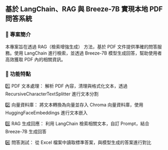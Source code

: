 ## 基於 LangChain、RAG 與 Breeze-7B 實現本地 PDF 問答系統
### 📌 專案簡介
本專案旨在透過 RAG（檢索增強生成） 方法，基於 PDF 文件提供準確的問答服務。使用 LangChain 進行檢索，並透過 Breeze-7B 模型生成回答，幫助使用者高效獲取 PDF 內的相關資訊。

### 📌 功能特點

1️⃣ PDF 文本處理：
解析 PDF 內容，清理與格式化文本，透過 RecursiveCharacterTextSplitter 進行文本分割

2️⃣ 向量資料庫：
將文本轉換為向量並存入 Chroma 向量資料庫，使用 HuggingFaceEmbeddings 進行文本嵌入

3️⃣ RAG 生成回應：
利用 LangChain 檢索相關文本，自訂 Prompt，結合 Breeze-7B 生成回答

4️⃣ 問答測試：
從 Excel 檔案中讀取標準答案，與模型生成的答案進行對比
